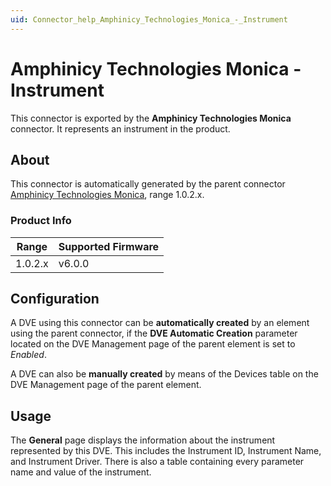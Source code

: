 ```yaml
---
uid: Connector_help_Amphinicy_Technologies_Monica_-_Instrument
---
```


# Amphinicy Technologies Monica - Instrument

This connector is exported by the **Amphinicy Technologies Monica** connector. It represents an instrument in the product.

## About

This connector is automatically generated by the parent connector [Amphinicy Technologies Monica](xref:Connector_help_Amphinicy_Technologies_Monica), range 1.0.2.x.

### Product Info

| Range     | Supported Firmware     |
|-----------|------------------------|
| 1.0.2.x   | v6.0.0                 |

## Configuration

A DVE using this connector can be **automatically created** by an element using the parent connector, if the **DVE Automatic Creation** parameter located on the DVE Management page of the parent element is set to *Enabled*.

A DVE can also be **manually created** by means of the Devices table on the DVE Management page of the parent element.

## Usage

The **General** page displays the information about the instrument represented by this DVE. This includes the Instrument ID, Instrument Name, and Instrument Driver. There is also a table containing every parameter name and value of the instrument.
